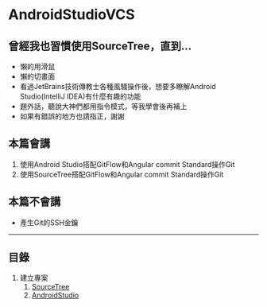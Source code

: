 # AndroidStudioVCS

## 曾經我也習慣使用SourceTree，直到...  
* 懶的用滑鼠
* 懶的切畫面
* 看過JetBrains技術傳教士各種風騷操作後，想要多瞭解Android Studio(IntelliJ IDEA)有什麼有趣的功能
* 題外話，聽說大神們都用指令模式，等我學會後再補上
* 如果有錯誤的地方也請指正，謝謝

## 本篇會講
1. 使用Android Studio搭配GitFlow和Angular commit Standard操作Git
2. 使用SourceTree搭配GitFlow和Angular commit Standard操作Git

## 本篇不會講
* 產生Git的SSH金鑰

***

## 目錄
1. 建立專案
    1. [SourceTree](建立專案/建立專案SourceTree.md)
    2. [AndroidStudio](建立專案/建立專案AndroidStudio.md)